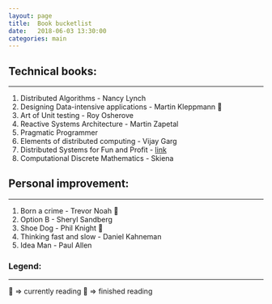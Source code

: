 ```yaml
---
layout: page
title:  Book bucketlist
date:   2018-06-03 13:30:00
categories: main
---
```


## Technical books:
-------------------
1. Distributed Algorithms - Nancy Lynch
2. Designing Data-intensive applications - Martin Kleppmann :seedling:
3. Art of Unit testing - Roy Osherove
4. Reactive Systems Architecture - Martin Zapetal
5. Pragmatic Programmer
6. Elements of distributed computing - Vijay Garg
7. Distributed Systems for Fun and Profit - [link][mixu]
8. Computational Discrete Mathematics - Skiena

## Personal improvement:
------------------------
1. Born a crime - Trevor Noah :seedling:
2. Option B - Sheryl Sandberg
3. Shoe Dog - Phil Knight :seedling:
4. Thinking fast and slow - Daniel Kahneman
5. Idea Man - Paul Allen

[mixu]: http://book.mixu.net/distsys/single-page.html

### Legend:
-----------
:seedling: => currently reading
:evergreen_tree: => finished reading 